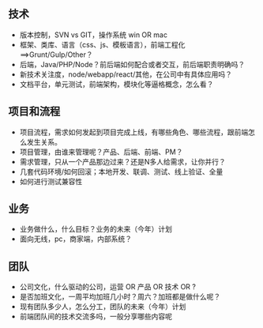 ## 技术

- 版本控制，SVN  vs  GIT，操作系统  win OR mac
- 框架、类库、语言（css、js、模板语言），前端工程化==>Grunt/Gulp/Other？
- 后端，Java/PHP/Node？前后端如何配合或者交互，前后端职责明确吗？
- 新技术关注度，node/webapp/react/其他，在公司中有具体应用吗？
- 文档平台，单元测试，前端架构，模块化等逼格概念，怎么看？

## 项目和流程

- 项目流程，需求如何发起到项目完成上线，有哪些角色、哪些流程，跟前端怎么发生关系。
- 项目管理，由谁来管理呢？产品、后端、前端、PM？
- 需求管理，只从一个产品那边过来？还是N多人给需求，让你并行？
- 几套代码环境/如何回滚；本地开发、联调、测试、线上验证、全量
- 如何进行测试兼容性

## 业务

- 业务做什么，什么目标？业务的未来（今年）计划
- 面向无线，pc，商家端，内部系统？

## 团队

- 公司文化，什么驱动的公司，运营 OR 产品 OR 技术 OR ?
- 是否加班文化，一周平均加班几小时？周六？加班都是做什么呢？
- 现有团队多少人，怎么分工，团队的未来（今年）计划
- 前端团队间的技术交流多吗，一般分享哪些内容呢
